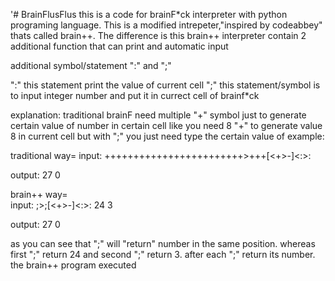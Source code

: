 '# BrainFlusFlus
this is a code for brainF*ck interpreter with python programing language. This is a modified intrepeter,"inspired by codeabbey" thats called brain++. The difference is this brain++ interpreter contain 2 additional function that can print and automatic input

additional symbol/statement
":" and ";"


":" this statement print the value of current cell
";" this statement/symbol is to input integer number and put it in currect cell of brainf*ck

explanation:  traditional brainF need multiple "+" symbol just to generate certain value of number in certain cell
like you need 8 "+" to generate value 8 in current cell but with ";" you just need type the certain value of 
example:

traditional way=
input:
++++++++++++++++++++++++>+++[<+>-]<:>: 

output: 27 0



brain++ way=  
input:
;>;[<+>-]<:>: 
24 3
  

output: 27 0


as you can see that ";" will "return" number in the same position. whereas first ";" return 24 and second ";" return 3. after each ";" return its number. the brain++ program executed
